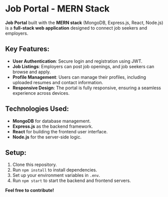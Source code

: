 # Job Portal - MERN Stack

**Job Portal** built with the **MERN stack** (MongoDB, Express.js, React, Node.js) is a **full-stack web application** designed to connect job seekers and employers.

## Key Features:
- **User Authentication**: Secure login and registration using JWT.
- **Job Listings**: Employers can post job openings, and job seekers can browse and apply.
- **Profile Management**: Users can manage their profiles, including uploaded resumes and contact information.
- **Responsive Design**: The portal is fully responsive, ensuring a seamless experience across devices.

## Technologies Used:
- **MongoDB** for database management.
- **Express.js** as the backend framework.
- **React** for building the frontend user interface.
- **Node.js** for the server-side logic.

## Setup:
1. Clone this repository.
2. Run `npm install` to install dependencies.
3. Set up your environment variables in `.env`.
4. Run `npm start` to start the backend and frontend servers.

**Feel free to contribute!**
